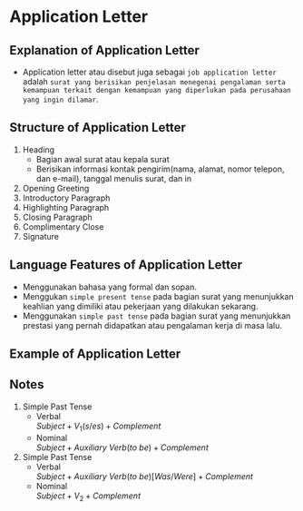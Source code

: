 # Application Letter
## Explanation of Application Letter
- Application letter atau disebut juga sebagai `job application letter` adalah `surat yang berisikan penjelasan menegenai pengalaman serta kemampuan terkait dengan kemampuan yang diperlukan pada perusahaan yang ingin dilamar`.

## Structure of Application Letter
1. Heading
   - Bagian awal surat atau kepala surat
   - Berisikan informasi kontak pengirim(nama, alamat, nomor telepon, dan e-mail), tanggal menulis surat, dan in
3. Opening Greeting
4. Introductory Paragraph
5. Highlighting Paragraph
6. Closing Paragraph
7. Complimentary Close
8. Signature

## Language Features of Application Letter
- Menggunakan bahasa yang formal dan sopan.
- Menggukan `simple present tense` pada bagian surat yang menunjukkan keahlian yang dimiliki atau pekerjaan yang dilakukan sekarang.
- Menggunakan `simple past tense` pada bagian surat yang menunjukkan prestasi yang pernah didapatkan atau pengalaman kerja di masa lalu.

## Example of Application Letter

## Notes
1. Simple Past Tense
   - Verbal<br>
     $Subject + V_1(s/es) + Complement$
   - Nominal<br>
     $Subject + Auxiliary\ Verb (to\ be) + Complement$ 
2. Simple Past Tense
   - Verbal<br>
     $Subject + Auxiliary\ Verb (to\ be)[Was/Were] + Complement$
   - Nominal<br>
     $Subject + V_2 + Complement$
   
